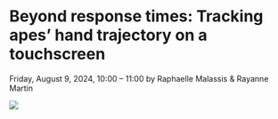 # Beyond response times: Tracking apes’ hand trajectory on a touchscreen
Friday, August 9, 2024, 10:00 – 11:00 by Raphaelle Malassis & Rayanne Martin

![](https://github.com/Rayanne-M/Video-and-Data-Analysis/blob/main/Anticipation%20Video%20%2B%20Tracking.gif)
